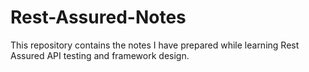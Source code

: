 # Rest-Assured-Notes
This repository contains the notes I have prepared while learning Rest Assured API testing and framework design.
